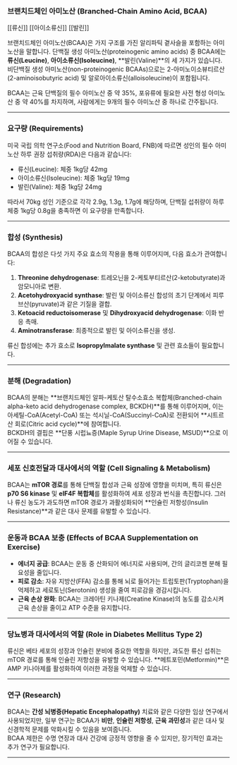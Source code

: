 ### 브랜치드체인 아미노산 (Branched-Chain Amino Acid, BCAA)

[[류신]] [[아이소류신]] [[발린]]

브랜치드체인 아미노산(BCAA)은 가지 구조를 가진 알리파틱 곁사슬을 포함하는 아미노산을 말합니다. 단백질 생성 아미노산(proteinogenic amino acids) 중 BCAA에는 **류신(Leucine)**, **아이소류신(Isoleucine)**, **발린(Valine)**의 세 가지가 있습니다. 비단백질 생성 아미노산(non-proteinogenic BCAAs)으로는 2-아미노이소뷰티르산(2-aminoisobutyric acid) 및 알로아이소류신(alloisoleucine)이 포함됩니다.

BCAA는 근육 단백질의 필수 아미노산 중 약 35%, 포유류에 필요한 사전 형성 아미노산 중 약 40%를 차지하며, 사람에게는 9개의 필수 아미노산 중 하나로 간주됩니다.

---

### 요구량 (Requirements)

미국 국립 의학 연구소(Food and Nutrition Board, FNB)에 따르면 성인의 필수 아미노산 하루 권장 섭취량(RDA)은 다음과 같습니다:

- 류신(Leucine): 체중 1kg당 42mg
- 아이소류신(Isoleucine): 체중 1kg당 19mg
- 발린(Valine): 체중 1kg당 24mg

따라서 70kg 성인 기준으로 각각 2.9g, 1.3g, 1.7g에 해당하며, 단백질 섭취량이 하루 체중 1kg당 0.8g을 충족하면 이 요구량을 만족합니다.

---

### 합성 (Synthesis)

BCAA의 합성은 다섯 가지 주요 효소의 작용을 통해 이루어지며, 다음 효소가 관여합니다:

1. **Threonine dehydrogenase**: 트레오닌을 2-케토부티르산(2-ketobutyrate)과 암모니아로 변환.
2. **Acetohydroxyacid synthase**: 발린 및 아이소류신 합성의 초기 단계에서 피루브산(pyruvate)과 같은 기질을 결합.
3. **Ketoacid reductoisomerase** 및 **Dihydroxyacid dehydrogenase**: 이화 반응 촉매.
4. **Aminotransferase**: 최종적으로 발린 및 아이소류신을 생성.

류신 합성에는 추가 효소로 **Isopropylmalate synthase** 및 관련 효소들이 필요합니다.

---

### 분해 (Degradation)

BCAA의 분해는 **브랜치드체인 알파-케토산 탈수소효소 복합체(Branched-chain alpha-keto acid dehydrogenase complex, BCKDH)**를 통해 이루어지며, 이는 아세틸-CoA(Acetyl-CoA) 또는 석시닐-CoA(Succinyl-CoA)로 전환되어 **시트르산 회로(Citric acid cycle)**에 참여합니다.  
BCKDH의 결핍은 **단풍 시럽뇨증(Maple Syrup Urine Disease, MSUD)**으로 이어질 수 있습니다.

---

### 세포 신호전달과 대사에서의 역할 (Cell Signaling & Metabolism)

BCAA는 **mTOR 경로**를 통해 단백질 합성과 근육 성장에 영향을 미치며, 특히 류신은 **p70 S6 kinase** 및 **eIF4F 복합체**를 활성화하여 세포 성장과 번식을 촉진합니다. 그러나 류신 농도가 과도하면 mTOR 경로가 과활성화되어 **인슐린 저항성(Insulin Resistance)**과 같은 대사 문제를 유발할 수 있습니다.

---

### 운동과 BCAA 보충 (Effects of BCAA Supplementation on Exercise)

- **에너지 공급**: BCAA는 운동 중 산화되어 에너지로 사용되며, 간의 글리코젠 분해 필요성을 줄입니다.
- **피로 감소**: 자유 지방산(FFA) 감소를 통해 뇌로 들어가는 트립토판(Tryptophan)을 억제하고 세로토닌(Serotonin) 생성을 줄여 피로감을 경감시킵니다.
- **근육 손상 완화**: BCAA는 크레아틴 키나제(Creatine Kinase)의 농도를 감소시켜 근육 손상을 줄이고 ATP 수준을 유지합니다.

---

### 당뇨병과 대사에서의 역할 (Role in Diabetes Mellitus Type 2)

류신은 베타 세포의 성장과 인슐린 분비에 중요한 역할을 하지만, 과도한 류신 섭취는 mTOR 경로를 통해 인슐린 저항성을 유발할 수 있습니다. **메트포민(Metformin)**은 AMP 키나아제를 활성화하여 이러한 과정을 억제할 수 있습니다.

---

### 연구 (Research)

BCAA는 **간성 뇌병증(Hepatic Encephalopathy)** 치료와 같은 다양한 임상 연구에서 사용되었지만, 일부 연구는 BCAA가 **비만**, **인슐린 저항성**, **근육 과민성**과 같은 대사 및 신경학적 문제를 악화시킬 수 있음을 보여줍니다.  
BCAA 제한은 수명 연장과 대사 건강에 긍정적 영향을 줄 수 있지만, 장기적인 효과는 추가 연구가 필요합니다.

---
